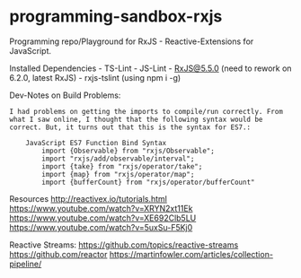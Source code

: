 

# programming-sandbox-rxjs
Programming repo/Playground for RxJS - Reactive-Extensions for JavaScript.

Installed Dependencies
    - TS-Lint
    - JS-Lint
    - RxJS@5.5.0 (need to rework on 6.2.0, latest RxJS)
    - rxjs-tslint (using npm i -g) 


Dev-Notes on Build Problems:

    I had problems on getting the imports to compile/run correctly. From what I saw online, I thought that the following syntax would be correct. But, it turns out that this is the syntax for ES7.:

        JavaScript ES7 Function Bind Syntax
            import {Observable} from "rxjs/Observable";
            import "rxjs/add/observable/interval";
            import {take} from "rxjs/operator/take";
            import {map} from "rxjs/operator/map";
            import {bufferCount} from "rxjs/operator/bufferCount"

Resources
    http://reactivex.io/tutorials.html
    https://www.youtube.com/watch?v=XRYN2xt11Ek
    https://www.youtube.com/watch?v=XE692Clb5LU
    https://www.youtube.com/watch?v=5uxSu-F5Kj0

Reactive Streams:
    https://github.com/topics/reactive-streams
    https://github.com/reactor
    https://martinfowler.com/articles/collection-pipeline/